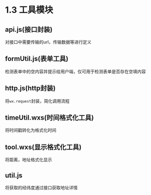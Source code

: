 # 1.3 工具模块

## api.js\(接口封装\)

对接口中需要传输的url，传输数据等进行定义

## formUtil.js\(表单工具\)

检测表单中的空内容并提示给用户端，仅可用于检测表单是否存在空填内容

## http.js\(http封装\)

将`wx.request`封装，简化调用流程

## timeUtil.wxs\(时间格式化工具\)

将时间戳转化为格式化时间

## tool.wxs\(显示格式化工具\)

将距离，地址格式化显示

## util.js

将获取的经纬度通过接口获取地址详情

